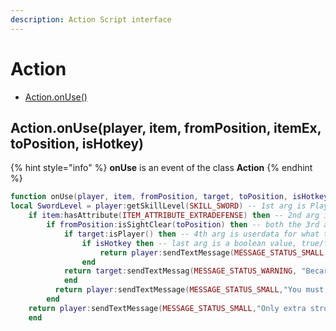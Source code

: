 ```yaml
---
description: Action Script interface
---
```


# Action

* [Action.onUse\(\)](game_interface.md#game-getspectators)

## Action.onUse\(player, item, fromPosition, itemEx, toPosition, isHotkey\)

{% hint style="info" %}
**onUse** is an event of the class **Action**
{% endhint %}

```lua
function onUse(player, item, fromPosition, target, toPosition, isHotkey) -- can name the arguments what you like.
local SwordLevel = player:getSkillLevel(SKILL_SWORD) -- 1st arg is Player userdata
    if item:hasAttribute(ITEM_ATTRIBUTE_EXTRADEFENSE) then -- 2nd arg is Item userdata
        if fromPosition:isSightClear(toPosition) then -- both the 3rd and 5th arg's are Position userdata
            if target:isPlayer() then -- 4th arg is userdata for what the item was used on, can be player, item, npc, ect.
                if isHotkey then -- last arg is a boolean value, true/false
                    return player:sendTextMessage(MESSAGE_STATUS_SMALL,"You can't use this item with a hotkey!")
                end
            return target:sendTextMessag(MESSAGE_STATUS_WARNING, "Becareful someone with " ..Sword.. " is watching you")
            end
          return player:sendTextMessage(MESSAGE_STATUS_SMALL,"You must have a clear path to your target")
        end
    return player:sendTextMessage(MESSAGE_STATUS_SMALL,"Only extra strong items can weild such power")
    end
```

